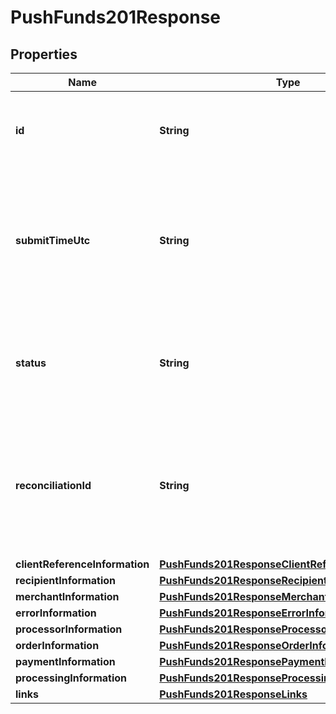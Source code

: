 
# PushFunds201Response

## Properties
Name | Type | Description | Notes
------------ | ------------- | ------------- | -------------
**id** | **String** | A unique identification number to identify the submitted request. It is also appended to the endpoint of the resource.  |  [optional]
**submitTimeUtc** | **String** | Time of request in UTC. Format: &#x60;YYYY-MM-DDThh:mm:ssZ&#x60;  **Example** &#x60;2016-08-11T22:47:57Z&#x60; equals August 11, 2016, at 22:47:57 (10:47:57 p.m.). The &#x60;T&#x60; separates the date and the time. The &#x60;Z&#x60; indicates UTC.  |  [optional]
**status** | **String** | The status of the submitted transaction.  Possible values: - AUTHORIZED - DECLINED - SERVER_ERROR - INVALID_REQUEST - PARTIAL_AUTHORIZED  |  [optional]
**reconciliationId** | **String** | Cybersource or merchant generated transaction reference number. This is sent to the processor and is echoed back in the response to the merchant. This is This value is used for reconciliation purposes.  |  [optional]
**clientReferenceInformation** | [**PushFunds201ResponseClientReferenceInformation**](PushFunds201ResponseClientReferenceInformation.md) |  |  [optional]
**recipientInformation** | [**PushFunds201ResponseRecipientInformation**](PushFunds201ResponseRecipientInformation.md) |  |  [optional]
**merchantInformation** | [**PushFunds201ResponseMerchantInformation**](PushFunds201ResponseMerchantInformation.md) |  |  [optional]
**errorInformation** | [**PushFunds201ResponseErrorInformation**](PushFunds201ResponseErrorInformation.md) |  |  [optional]
**processorInformation** | [**PushFunds201ResponseProcessorInformation**](PushFunds201ResponseProcessorInformation.md) |  |  [optional]
**orderInformation** | [**PushFunds201ResponseOrderInformation**](PushFunds201ResponseOrderInformation.md) |  |  [optional]
**paymentInformation** | [**PushFunds201ResponsePaymentInformation**](PushFunds201ResponsePaymentInformation.md) |  |  [optional]
**processingInformation** | [**PushFunds201ResponseProcessingInformation**](PushFunds201ResponseProcessingInformation.md) |  |  [optional]
**links** | [**PushFunds201ResponseLinks**](PushFunds201ResponseLinks.md) |  |  [optional]



